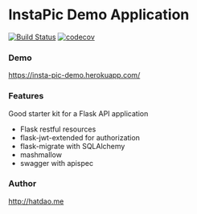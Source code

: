# InstaPic Demo Application

[![Build Status](https://travis-ci.org/enjoy2000/flask-restful-jwt-swagger.png?branch=master)](https://travis-ci.org/enjoy2000/flask-restful-jwt-swagger)
[![codecov](https://codecov.io/gh/enjoy2000/flask-restful-jwt-swagger/branch/master/graph/badge.svg)](https://codecov.io/gh/enjoy2000/flask-restful-jwt-swagger)

### Demo
https://insta-pic-demo.herokuapp.com/

### Features
Good starter kit for a Flask API application
- Flask restful resources
- flask-jwt-extended for authorization
- flask-migrate with SQLAlchemy
- mashmallow
- swagger with apispec

### Author
http://hatdao.me
